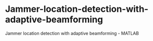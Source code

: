 # Jammer-location-detection-with-adaptive-beamforming
Jammer location detection with adaptive beamforming - MATLAB
